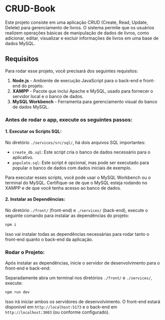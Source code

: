 # CRUD-Book

Este projeto consiste em uma aplicação CRUD (Create, Read, Update, Delete) para gerenciamento de livros. O sistema permite que os usuários realizem operações básicas de manipulação de dados de livros, como adicionar, editar, visualizar e excluir informações de livros em uma base de dados MySQL.

## Requisitos

Para rodar esse projeto, você precisará dos seguintes requisitos:

1. **Node.js** - Ambiente de execução JavaScript para o back-end e front-end do projeto.
2. **XAMPP** - Pacote que inclui Apache e MySQL, usado para fornecer o servidor local e o banco de dados.
3. **MySQL Workbench** - Ferramenta para gerenciamento visual do banco de dados MySQL.

### Antes de rodar o app, execute os seguintes passos:

#### 1. **Executar os Scripts SQL**:
   No diretório `./services/src/sql/`, há dois arquivos SQL importantes:
   - `create_db.sql`: Este script cria o banco de dados necessário para o aplicativo.
   - `populate.sql`: Este script é opcional, mas pode ser executado para popular o banco de dados com dados iniciais de exemplo.

   Para executar esses scripts, você pode usar o MySQL Workbench ou o terminal do MySQL. Certifique-se de que o MySQL esteja rodando no XAMPP e de que você tenha acesso ao banco de dados.

#### 2. **Instalar as Dependências**:
   No diretório `./front/` (front-end) e `./services/` (back-end), execute o seguinte comando para instalar as dependências do projeto:

   ```bash
   npm i
   ```

   Isso vai instalar todas as dependências necessárias para rodar tanto o front-end quanto o back-end da aplicação.

### Rodar o Projeto:
   Após instalar as dependências, inicie o servidor de desenvolvimento para o front-end e back-end:

   Separadamente abra um terminal nos diretórios `./front/` e `./services/`, execute:

   ```bash
   npm run dev
   ```

   Isso irá iniciar ambos os servidores de desenvolvimento. O front-end estará disponível em `http://localhost:5173` e o back-end em `http://localhost:3003` (ou conforme configurado).
